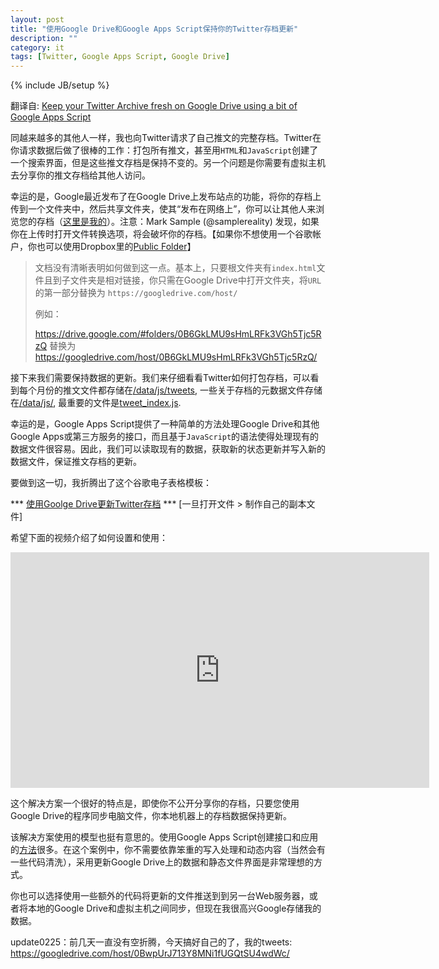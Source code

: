 ```yaml
---
layout: post
title: "使用Google Drive和Google Apps Script保持你的Twitter存档更新"
description: ""
category: it
tags: [Twitter, Google Apps Script, Google Drive]
---
```

{% include JB/setup %}

翻译自: [Keep your Twitter Archive fresh on Google Drive using a bit of Google Apps Script](http://mashe.hawksey.info/2013/01/sync-twitter-archive-with-google-drive/)

同越来越多的其他人一样，我也向Twitter请求了自己推文的完整存档。Twitter在你请求数据后做了很棒的工作：打包所有推文，甚至用`HTML`和`JavaScript`创建了一个搜索界面，但是这些推文存档是保持不变的。另一个问题是你需要有虚拟主机去分享你的推文存档给其他人访问。

幸运的是，Google最近发布了在Google Drive上发布站点的功能，将你的存档上传到一个文件夹中，然后共享文件夹，使其“发布在网络上”，你可以让其他人来浏览您的存档（[这里是我的](https://googledrive.com/host/0B6GkLMU9sHmLRFk3VGh5Tjc5RzQ/)）。注意：Mark Sample (@samplereality) 发现，如果你在上传时打开文件转换选项，将会破坏你的存档。【如果你不想使用一个谷歌帐户，你也可以使用Dropbox里的[Public Folder](https://dl.dropbox.com/u/7860124/tweets/index.html)】

>文档没有清晰表明如何做到这一点。基本上，只要根文件夹有`index.html`文件且到子文件夹是相对链接，你只需在Google Drive中打开文件夹，将`URL`的第一部分替换为 `https://googledrive.com/host/`
>
>例如：
>
>https://drive.google.com/#folders/0B6GkLMU9sHmLRFk3VGh5Tjc5RzQ 替换为 https://googledrive.com/host/0B6GkLMU9sHmLRFk3VGh5Tjc5RzQ/


接下来我们需要保持数据的更新。我们来仔细看看Twitter如何打包存档，可以看到每个月份的推文文件都存储在[/data/js/tweets](https://docs.google.com/folder/d/0B6GkLMU9sHmLYmJHWnc4aHJCdmM/edit?forcehl=1&hl=en_GB), 一些关于存档的元数据文件存储在[/data/js/](https://docs.google.com/folder/d/0B6GkLMU9sHmLSlhJNHgwdFNtMFU/edit), 最重要的文件是[tweet_index.js](https://docs.google.com/folder/d/0B6GkLMU9sHmLSlhJNHgwdFNtMFU/edit?docId=0B6GkLMU9sHmLNFRFMkx0TEdlQ2M).

幸运的是，Google Apps Script提供了一种简单的方法处理Google Drive和其他Google Apps或第三方服务的接口，而且基于`JavaScript`的语法使得处理现有的数据文件很容易。因此，我们可以读取现有的数据，获取新的状态更新并写入新的数据文件，保证推文存档的更新。

要做到这一切，我折腾出了这个谷歌电子表格模板：

*** [使用Goolge Drive更新Twitter存档](https://docs.google.com/spreadsheet/ccc?key=0AqGkLMU9sHmLdHRtbUF4OGh6ZnBZeFVsSjNhZlc1Z2c#gid=1) ***
[一旦打开文件 > 制作自己的副本文件]

希望下面的视频介绍了如何设置和使用：

<p align="center"><iframe src="http://www.youtube.com/embed/ce8G3sEOjAY?rel=0" height="377" width="670" allowfullscreen="allowfullscreen" frameborder="0"></iframe></p>


这个解决方案一个很好的特点是，即使你不公开分享你的存档，只要您使用Google Drive的程序同步电脑文件，你本地机器上的存档数据保持更新。

该解决方案使用的模型也挺有意思的。使用Google Apps Script创建接口和应用的[方法](https://developers.google.com/apps-script/html_service)很多。在这个案例中，你不需要依靠笨重的写入处理和动态内容（当然会有一些代码清洗），采用更新Google Drive上的数据和静态文件界面是非常理想的方式。

你也可以选择使用一些额外的代码将更新的文件推送到到另一台Web服务器，或者将本地的Google Drive和虚拟主机之间同步，但现在我很高兴Google存储我的数据。

update0225：前几天一直没有空折腾，今天搞好自己的了，我的tweets: https://googledrive.com/host/0BwpUrJ713Y8MNi1fUGQtSU4wdWc/
